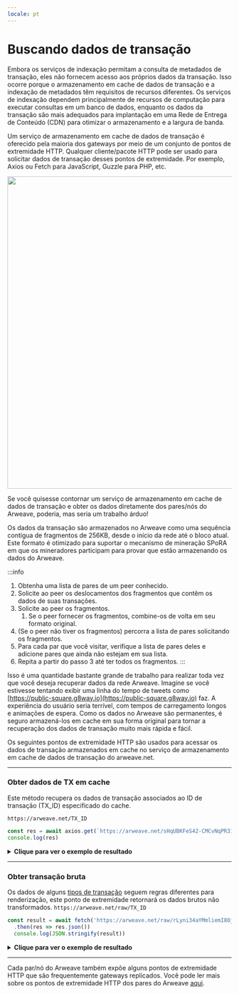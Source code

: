```yaml
---
locale: pt
---
```

# Buscando dados de transação
Embora os serviços de indexação permitam a consulta de metadados de transação, eles não fornecem acesso aos próprios dados da transação. Isso ocorre porque o armazenamento em cache de dados de transação e a indexação de metadados têm requisitos de recursos diferentes. Os serviços de indexação dependem principalmente de recursos de computação para executar consultas em um banco de dados, enquanto os dados da transação são mais adequados para implantação em uma Rede de Entrega de Conteúdo (CDN) para otimizar o armazenamento e a largura de banda.

Um serviço de armazenamento em cache de dados de transação é oferecido pela maioria dos gateways por meio de um conjunto de pontos de extremidade HTTP. Qualquer cliente/pacote HTTP pode ser usado para solicitar dados de transação desses pontos de extremidade. Por exemplo, Axios ou Fetch para JavaScript, Guzzle para PHP, etc.

<img src="https://ar-io.net/VZs292M6mq8LqvjLMdoHGD45qZKDnITQVAmiM9O2KSI" width="700">

Se você quisesse contornar um serviço de armazenamento em cache de dados de transação e obter os dados diretamente dos pares/nós do Arweave, poderia, mas seria um trabalho árduo!

Os dados da transação são armazenados no Arweave como uma sequência contígua de fragmentos de 256KB, desde o início da rede até o bloco atual. Este formato é otimizado para suportar o mecanismo de mineração SPoRA em que os mineradores participam para provar que estão armazenando os dados do Arweave.

:::info
1. Obtenha uma lista de pares de um peer conhecido.
1. Solicite ao peer os deslocamentos dos fragmentos que contêm os dados de suas transações.
1. Solicite ao peer os fragmentos.
    1. Se o peer fornecer os fragmentos, combine-os de volta em seu formato original.
1. (Se o peer não tiver os fragmentos) percorra a lista de pares solicitando os fragmentos.
1. Para cada par que você visitar, verifique a lista de pares deles e adicione pares que ainda não estejam em sua lista.
1. Repita a partir do passo 3 até ter todos os fragmentos.
:::

Isso é uma quantidade bastante grande de trabalho para realizar toda vez que você deseja recuperar dados da rede Arweave. Imagine se você estivesse tentando exibir uma linha do tempo de tweets como [https://public-square.g8way.io](https://public-square.g8way.io) faz. A experiência do usuário seria terrível, com tempos de carregamento longos e animações de espera. Como os dados no Arweave são permanentes, é seguro armazená-los em cache em sua forma original para tornar a recuperação dos dados de transação muito mais rápida e fácil.

Os seguintes pontos de extremidade HTTP são usados para acessar os dados de transação armazenados em cache no serviço de armazenamento em cache de dados de transação do arweave.net.

<hr />

### Obter dados de TX em cache
Este método recupera os dados de transação associados ao ID de transação (TX_ID) especificado do cache.

`https://arweave.net/TX_ID`

```js
const res = await axios.get(`https://arweave.net/sHqUBKFeS42-CMCvNqPR31yEP63qSJG3ImshfwzJJF8`)
console.log(res)
```

<details>
<summary><b>Clique para ver o exemplo de resultado</b></summary>

```json
{
    "data": {
        "ticker": "ANT-PENDING",
        "name": "pending",
        "owner": "NlNd_PcajvxAkOweo7rZHJKiIJ7vW1WXt9vb6CzGmC0",
        "controller": "NlNd_PcajvxAkOweo7rZHJKiIJ7vW1WXt9vb6CzGmC0",
        "evolve": null,
        "records": {
            "@": "As-g0fqvO_ALZpSI8yKfCZaFtnmuwWasY83BQ520Duw"
        },
        "balances": {
            "NlNd_PcajvxAkOweo7rZHJKiIJ7vW1WXt9vb6CzGmC0": 1
        }
    },
    "status": 200,
    "statusText": "",
    "headers": {
        "cache-control": "public,must-revalidate,max-age=2592000",
        "content-length": "291",
        "content-type": "application/json; charset=utf-8"
    },
    "config": {
        "transitional": {
            "silentJSONParsing": true,
            "forcedJSONParsing": true,
            "clarifyTimeoutError": false
        },
        "adapter": [
            "xhr",
            "http"
        ],
        "transformRequest": [
            null
        ],
        "transformResponse": [
            null
        ],
        "timeout": 0,
        "xsrfCookieName": "XSRF-TOKEN",
        "xsrfHeaderName": "X-XSRF-TOKEN",
        "maxContentLength": -1,
        "maxBodyLength": -1,
        "env": {},
        "headers": {
            "Accept": "application/json, text/plain, */*"
        },
        "method": "get",
        "url": "https://arweave.net/sHqUBKFeS42-CMCvNqPR31yEP63qSJG3ImshfwzJJF8"
    },
    "request": {}
}

```
</details>
<hr />

### Obter transação bruta
Os dados de alguns [tipos de transação](manifests.md) seguem regras diferentes para renderização, este ponto de extremidade retornará os dados brutos não transformados.
`https://arweave.net/raw/TX_ID`
```js
const result = await fetch('https://arweave.net/raw/rLyni34aYMmliemI8OjqtkE_JHHbFMb24YTQHGe9geo')
  .then(res => res.json())
  console.log(JSON.stringify(result))
```

<details>
<summary><b>Clique para ver o exemplo de resultado</b></summary>

```json
{
  "manifest": "arweave/paths",
  "version": "0.1.0",
  "index": {
    "path": "index.html"
  },
  "paths": {
    "index.html": {
      "id": "FOPrEoqqk184Bnk9KrnQ0MTZFOM1oXb0JZjJqhluv78"
    }
  }
}
```

</details>
<hr/>

Cada par/nó do Arweave também expõe alguns pontos de extremidade HTTP que são frequentemente gateways replicados. Você pode ler mais sobre os pontos de extremidade HTTP dos pares do Arweave [aqui](/references/http-api.md).